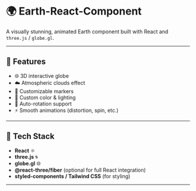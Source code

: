 # 🌍 Earth-React-Component

A visually stunning, animated Earth component built with React and `three.js` / `globe.gl`. 

---

## 🚀 Features

- 🌐 3D interactive globe
- ☁️ Atmospheric clouds effect
- 📍 Customizable markers
- 🎨 Custom color & lighting
- 🔁 Auto-rotation support
- ⚡ Smooth animations (distortion, spin, etc.)

---

## 🧱 Tech Stack

- **React** ⚛️
- **three.js** 🌀
- **globe.gl** 🌐
- **@react-three/fiber** (optional for full React integration)
- **styled-components / Tailwind CSS** (for styling)

---
